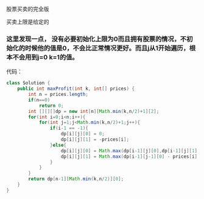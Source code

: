 股票买卖的完全版

买卖上限是给定的

### 这里发现一点， 没有必要初始化上限为0而且拥有股票的情况，不初始化的时候他的值是0，不会比正常情况更好。而且j从1开始遍历，根本不会用到j=0 k=1的值。

代码：

```java
class Solution {
    public int maxProfit(int k, int[] prices) {
        int n = prices.length;
        if(n==0)
            return 0;
        int [][][]dp = new int[n][Math.min(k,n/2)+1][2];
        for(int i=0;i<n;i++){
            for(int j=1;j<Math.min(k,n/2)+1;j++){
                if(i-1 == -1){
                    dp[i][j][0] = 0;
                    dp[i][j][1] = -prices[i];
                }else{
                    dp[i][j][0] = Math.max(dp[i-1][j][0],dp[i-1][j][1] + prices[i]);
                    dp[i][j][1] = Math.max(dp[i-1][j-1][0] - prices[i], dp[i-1][j][1]);
                }
            }
        }
        return dp[n-1][Math.min(k,n/2)][0];
    }
}
```

